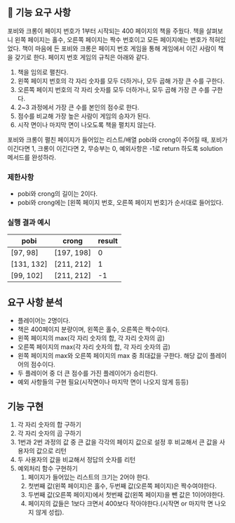 ## 🚀 기능 요구 사항

포비와 크롱이 페이지 번호가 1부터 시작되는 400 페이지의 책을 주웠다. 책을 살펴보니 왼쪽 페이지는 홀수, 오른쪽 페이지는 짝수 번호이고 모든 페이지에는 번호가 적혀있었다. 책이 마음에 든 포비와 크롱은 페이지 번호 게임을 통해 게임에서 이긴 사람이 책을 갖기로 한다. 페이지 번호 게임의 규칙은 아래와 같다.

1. 책을 임의로 펼친다.
2. 왼쪽 페이지 번호의 각 자리 숫자를 모두 더하거나, 모두 곱해 가장 큰 수를 구한다.
3. 오른쪽 페이지 번호의 각 자리 숫자를 모두 더하거나, 모두 곱해 가장 큰 수를 구한다.
4. 2~3 과정에서 가장 큰 수를 본인의 점수로 한다.
5. 점수를 비교해 가장 높은 사람이 게임의 승자가 된다.
6. 시작 면이나 마지막 면이 나오도록 책을 펼치지 않는다.

포비와 크롱이 펼친 페이지가 들어있는 리스트/배열 pobi와 crong이 주어질 때, 포비가 이긴다면 1, 크롱이 이긴다면 2, 무승부는 0, 예외사항은 -1로 return 하도록 solution 메서드를 완성하라.

### 제한사항

- pobi와 crong의 길이는 2이다.
- pobi와 crong에는 [왼쪽 페이지 번호, 오른쪽 페이지 번호]가 순서대로 들어있다.

### 실행 결과 예시

| pobi | crong | result |
| --- | --- | --- |
| [97, 98] | [197, 198] | 0 |
| [131, 132] | [211, 212] | 1 |
| [99, 102] | [211, 212] | -1 |

## 요구 사항 분석
* 플레이어는 2명이다.
* 책은 400페이지 분량이며, 왼쪽은 홀수, 오른쪽은 짝수이다.
* 왼쪽 페이지의 max(각 자리 숫자의 합, 각 자리 숫자의 곱)
* 오른쪽 페이지의 max(각 자리 숫자의 합, 각 자리 숫자의 곱)
* 왼쪽 페이지의 max와 오른쪽 페이지의 max 중 최대값을 구한다. 해당 값이 플레이어의 점수이다.
* 두 플레이어 중 더 큰 점수를 가진 플레이어가 승리한다.
* 예외 사항들의 구현 필요(시작면이나 마지막 면이 나오지 않게 등등)

## 기능 구현
1. 각 자리 숫자의 합 구하기 
2. 각 자리 숫자의 곱 구하기
3. 1번과 2번 과정의 값 중 큰 값을 각각의 페이지 값으로 설정 후 비교해서 큰 값을 사용자의 값으로 리턴
4. 두 사용자의 값을 비교해서 정답의 숫자를 리턴
5. 예외처리 함수 구현하기
    1. 페이지가 들어있는 리스트의 크기는 2어야 한다.
   2. 첫번째 값(왼쪽 페이지)은 홀수, 두번째 값(오른쪽 페이지)은 짝수여야한다.
   3. 두번째 값(오른쪽 페이지)에서 첫번째 값(왼쪽 페이지)을 뺀 값은 1이어야한다.
   4. 페이지의 값들은 1보다 크면서 400보다 작아야한다.(시작면 or 마지막 면 나오지 않게 성립).